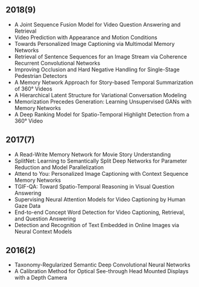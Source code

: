 ## 2018(9)
- A Joint Sequence Fusion Model for Video Question Answering and Retrieval
- Video Prediction with Appearance and Motion Conditions
- Towards Personalized Image Captioning via Multimodal Memory Networks
- Retrieval of Sentence Sequences for an Image Stream via Coherence Recurrent Convolutional Networks
- Improving Occlusion and Hard Negative Handling for Single-Stage Pedestrian Detectors
- A Memory Network Approach for Story-based Temporal Summarization of 360° Videos
- A Hierarchical Latent Structure for Variational Conversation Modeling
- Memorization Precedes Generation: Learning Unsupervised GANs with Memory Networks
- A Deep Ranking Model for Spatio-Temporal Highlight Detection from a 360° Video

## 2017(7)
- A Read-Write Memory Network for Movie Story Understanding
- SplitNet: Learning to Semantically Split Deep Networks for Parameter Reduction and Model Parallelization
- Attend to You: Personalized Image Captioning with Context Sequence Memory Networks
- TGIF-QA: Toward Spatio-Temporal Reasoning in Visual Question Answering
- Supervising Neural Attention Models for Video Captioning by Human Gaze Data
- End-to-end Concept Word Detection for Video Captioning, Retrieval, and Question Answering
- Detection and Recognition of Text Embedded in Online Images via Neural Context Models

## 2016(2)
- Taxonomy-Regularized Semantic Deep Convolutional Neural Networks
- A Calibration Method for Optical See-through Head Mounted Displays with a Depth Camera
